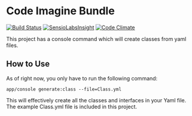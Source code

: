 Code Imagine Bundle
========

[![Build Status](https://api.shippable.com/projects/54f27f7b5ab6cc13528fd49d/badge?branchName=master)](https://app.shippable.com/projects/54f27f7b5ab6cc13528fd49d/builds/latest) [![SensioLabsInsight](https://insight.sensiolabs.com/projects/de432dc1-43ff-4228-b4db-30b244241724/mini.png)](https://insight.sensiolabs.com/projects/de432dc1-43ff-4228-b4db-30b244241724)
[![Code Climate](https://codeclimate.com/github/jdgriffith/CodeGod/badges/gpa.svg)](https://codeclimate.com/github/jdgriffith/CodeGod)

This project has a console command which will create classes from yaml files.

How to Use
----------

As of right now, you only have to run the following command:

```
app/console generate:class --file=Class.yml
```

This will effectively create all the classes and interfaces in your Yaml file. The example Class.yml file is included in this project.



